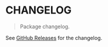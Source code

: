 # CHANGELOG

> Package changelog.

See [GitHub Releases](https://github.com/stdlib-js/assert-is-darwin/releases) for the changelog.